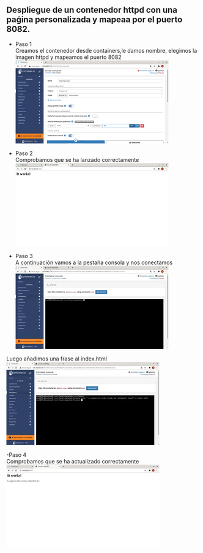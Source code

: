 ## Despliegue de un contenedor httpd con una paǵina personalizada y mapeaa por el puerto 8082.

- Paso 1  
Creamos el contenedor desde containers,le damos nombre, elegimos la imagen httpd y mapeamos el puerto 8082  
![Contenedor con la imagen Portainer](imagenes/8082.jpg)
  
- Paso 2  
Comprobamos que se ha lanzado correctamente  
![Contenedor con la imagen Portainer](imagenes/localhost.jpg)
  
- Paso 3  
A continuación vamos a la pestaña consola y nos conectamos  
![Contenedor con la imagen Portainer](imagenes/consola.jpg)  
  
Luego añadimos una frase al index.html  
![Contenedor con la imagen Portainer](imagenes/consola2.jpg)

-Paso 4  
Comprobamos que se ha actualizado correctamente  
![Contenedor con la imagen Portainer](imagenes/localhost2.jpg)
